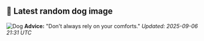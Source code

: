 ## 🐶 Latest random dog image
![Dog](https://images.dog.ceo/breeds/papillon/n02086910_1775.jpg)
**Advice:** "Don't always rely on your comforts."
*Updated: 2025-09-06 21:31 UTC*
